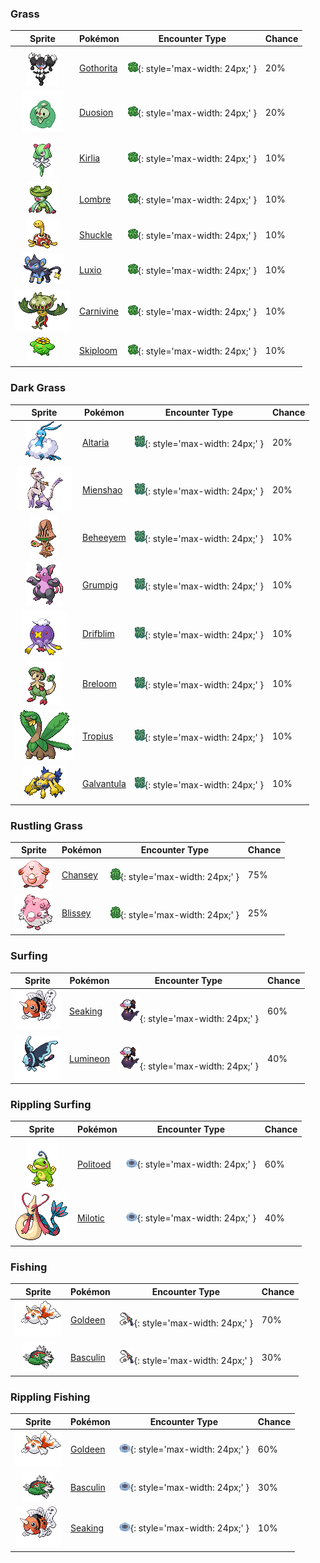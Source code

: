 

### Grass

| Sprite | Pokémon | Encounter Type | Chance |
| :---: | --- | :---: | --- |
| ![gothorita](../assets/sprites/gothorita/front.gif) | [Gothorita](../pokemon/gothorita.md/) | ![Grass](../assets/encounter_types/grass.png){: style='max-width: 24px;' } | 20% |
| ![duosion](../assets/sprites/duosion/front.gif) | [Duosion](../pokemon/duosion.md/) | ![Grass](../assets/encounter_types/grass.png){: style='max-width: 24px;' } | 20% |
| ![kirlia](../assets/sprites/kirlia/front.gif) | [Kirlia](../pokemon/kirlia.md/) | ![Grass](../assets/encounter_types/grass.png){: style='max-width: 24px;' } | 10% |
| ![lombre](../assets/sprites/lombre/front.gif) | [Lombre](../pokemon/lombre.md/) | ![Grass](../assets/encounter_types/grass.png){: style='max-width: 24px;' } | 10% |
| ![shuckle](../assets/sprites/shuckle/front.gif) | [Shuckle](../pokemon/shuckle.md/) | ![Grass](../assets/encounter_types/grass.png){: style='max-width: 24px;' } | 10% |
| ![luxio](../assets/sprites/luxio/front.gif) | [Luxio](../pokemon/luxio.md/) | ![Grass](../assets/encounter_types/grass.png){: style='max-width: 24px;' } | 10% |
| ![carnivine](../assets/sprites/carnivine/front.gif) | [Carnivine](../pokemon/carnivine.md/) | ![Grass](../assets/encounter_types/grass.png){: style='max-width: 24px;' } | 10% |
| ![skiploom](../assets/sprites/skiploom/front.gif) | [Skiploom](../pokemon/skiploom.md/) | ![Grass](../assets/encounter_types/grass.png){: style='max-width: 24px;' } | 10%

### Dark Grass

| Sprite | Pokémon | Encounter Type | Chance |
| :---: | --- | :---: | --- |
| ![altaria](../assets/sprites/altaria/front.gif) | [Altaria](../pokemon/altaria.md/) | ![Dark Grass](../assets/encounter_types/dark_grass.png){: style='max-width: 24px;' } | 20% |
| ![mienshao](../assets/sprites/mienshao/front.gif) | [Mienshao](../pokemon/mienshao.md/) | ![Dark Grass](../assets/encounter_types/dark_grass.png){: style='max-width: 24px;' } | 20% |
| ![beheeyem](../assets/sprites/beheeyem/front.gif) | [Beheeyem](../pokemon/beheeyem.md/) | ![Dark Grass](../assets/encounter_types/dark_grass.png){: style='max-width: 24px;' } | 10% |
| ![grumpig](../assets/sprites/grumpig/front.gif) | [Grumpig](../pokemon/grumpig.md/) | ![Dark Grass](../assets/encounter_types/dark_grass.png){: style='max-width: 24px;' } | 10% |
| ![drifblim](../assets/sprites/drifblim/front.gif) | [Drifblim](../pokemon/drifblim.md/) | ![Dark Grass](../assets/encounter_types/dark_grass.png){: style='max-width: 24px;' } | 10% |
| ![breloom](../assets/sprites/breloom/front.gif) | [Breloom](../pokemon/breloom.md/) | ![Dark Grass](../assets/encounter_types/dark_grass.png){: style='max-width: 24px;' } | 10% |
| ![tropius](../assets/sprites/tropius/front.gif) | [Tropius](../pokemon/tropius.md/) | ![Dark Grass](../assets/encounter_types/dark_grass.png){: style='max-width: 24px;' } | 10% |
| ![galvantula](../assets/sprites/galvantula/front.gif) | [Galvantula](../pokemon/galvantula.md/) | ![Dark Grass](../assets/encounter_types/dark_grass.png){: style='max-width: 24px;' } | 10%

### Rustling Grass

| Sprite | Pokémon | Encounter Type | Chance |
| :---: | --- | :---: | --- |
| ![chansey](../assets/sprites/chansey/front.gif) | [Chansey](../pokemon/chansey.md/) | ![Rustling Grass](../assets/encounter_types/rustling_grass.png){: style='max-width: 24px;' } | 75% |
| ![blissey](../assets/sprites/blissey/front.gif) | [Blissey](../pokemon/blissey.md/) | ![Rustling Grass](../assets/encounter_types/rustling_grass.png){: style='max-width: 24px;' } | 25%

### Surfing

| Sprite | Pokémon | Encounter Type | Chance |
| :---: | --- | :---: | --- |
| ![seaking](../assets/sprites/seaking/front.gif) | [Seaking](../pokemon/seaking.md/) | ![Surfing](../assets/encounter_types/surfing.png){: style='max-width: 24px;' } | 60% |
| ![lumineon](../assets/sprites/lumineon/front.gif) | [Lumineon](../pokemon/lumineon.md/) | ![Surfing](../assets/encounter_types/surfing.png){: style='max-width: 24px;' } | 40%

### Rippling Surfing

| Sprite | Pokémon | Encounter Type | Chance |
| :---: | --- | :---: | --- |
| ![politoed](../assets/sprites/politoed/front.gif) | [Politoed](../pokemon/politoed.md/) | ![Rippling Surfing](../assets/encounter_types/rippling_surfing.png){: style='max-width: 24px;' } | 60% |
| ![milotic](../assets/sprites/milotic/front.gif) | [Milotic](../pokemon/milotic.md/) | ![Rippling Surfing](../assets/encounter_types/rippling_surfing.png){: style='max-width: 24px;' } | 40%

### Fishing

| Sprite | Pokémon | Encounter Type | Chance |
| :---: | --- | :---: | --- |
| ![goldeen](../assets/sprites/goldeen/front.gif) | [Goldeen](../pokemon/goldeen.md/) | ![Fishing](../assets/encounter_types/fishing.png){: style='max-width: 24px;' } | 70% |
| ![basculin-red-striped](../assets/sprites/basculin-red-striped/front.gif) | [Basculin](../pokemon/basculin-red-striped.md/) | ![Fishing](../assets/encounter_types/fishing.png){: style='max-width: 24px;' } | 30%

### Rippling Fishing

| Sprite | Pokémon | Encounter Type | Chance |
| :---: | --- | :---: | --- |
| ![goldeen](../assets/sprites/goldeen/front.gif) | [Goldeen](../pokemon/goldeen.md/) | ![Rippling Fishing](../assets/encounter_types/rippling_fishing.png){: style='max-width: 24px;' } | 60% |
| ![basculin-red-striped](../assets/sprites/basculin-red-striped/front.gif) | [Basculin](../pokemon/basculin-red-striped.md/) | ![Rippling Fishing](../assets/encounter_types/rippling_fishing.png){: style='max-width: 24px;' } | 30% |
| ![seaking](../assets/sprites/seaking/front.gif) | [Seaking](../pokemon/seaking.md/) | ![Rippling Fishing](../assets/encounter_types/rippling_fishing.png){: style='max-width: 24px;' } | 10% |
